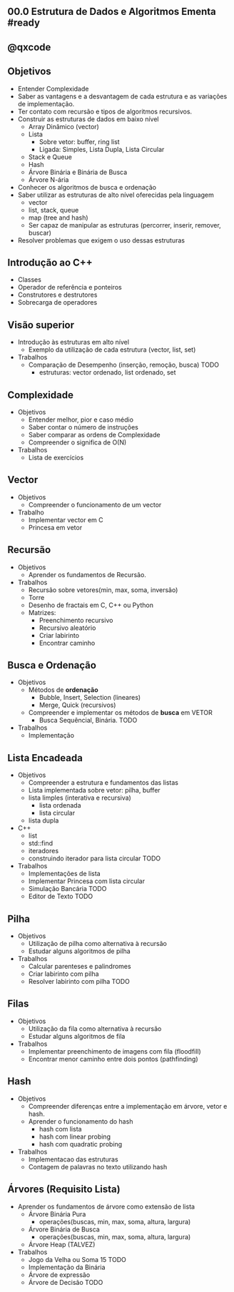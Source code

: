 ## 00.0 Estrutura de Dados e Algoritmos Ementa     #ready
## @qxcode

## Objetivos
- Entender Complexidade
- Saber as vantagens e a desvantagem de cada estrutura e as variações de implementação.
- Ter contato com recursão e tipos de algoritmos recursivos.
- Construir as estruturas de dados em baixo nível
    - Array Dinâmico (vector)
    - Lista
        - Sobre vetor: buffer, ring list
        - Ligada: Simples, Lista Dupla, Lista Circular
    - Stack e Queue
    - Hash
    - Árvore Binária e Binária de Busca
    - Árvore N-ária
- Conhecer os algoritmos de busca e ordenação
- Saber utilizar as estruturas de alto nível oferecidas pela linguagem
    - vector
    - list, stack, queue
    - map (tree and hash)
    - Ser capaz de manipular as estruturas (percorrer, inserir, remover, buscar)
- Resolver problemas que exigem o uso dessas estruturas

## Introdução ao C++
- Classes
- Operador de referência e ponteiros
- Construtores e destrutores
- Sobrecarga de operadores

## Visão superior
- Introdução às estruturas em alto nível
    - Exemplo da utilização de cada estrutura (vector, list, set)
- Trabalhos
    - Comparação de Desempenho (inserção, remoção, busca) TODO
        - estruturas: vector ordenado, list ordenado, set

## Complexidade
- Objetivos
    - Entender melhor, pior e caso médio
    - Saber contar o número de instruções
    - Saber comparar as ordens de Complexidade
    - Compreender o significa de O(N)
- Trabalhos
    - Lista de exercícios

## Vector
- Objetivos
    - Compreender o funcionamento de um vector
- Trabalho
    - Implementar vector em C 
    - Princesa em vetor

## Recursão
- Objetivos
    - Aprender os fundamentos de Recursão.
- Trabalhos
    - Recursão sobre vetores(min, max, soma, inversão)
    - Torre
    - Desenho de fractais em C, C++ ou Python
    - Matrizes:
        - Preenchimento recursivo
        - Recursivo aleatório
        - Criar labirinto
        - Encontrar caminho

## Busca e Ordenação
- Objetivos
    - Métodos de **ordenação**
        - Bubble, Insert, Selection (lineares)
        - Merge, Quick (recursivos)
    - Compreender e implementar os métodos de **busca** em VETOR
        - Busca Sequêncial, Binária. TODO
- Trabalhos
    - Implementação

## Lista Encadeada
- Objetivos
    - Compreender a estrutura e fundamentos das listas
    - Lista implementada sobre vetor: pilha, buffer
    - lista limples (interativa e recursiva)
        - lista ordenada
        - lista circular
    - lista dupla
- C++
    - list
    - std::find
    - iteradores
    - construindo iterador para lista circular TODO
- Trabalhos
    - Implementações de lista
    - Implementar Princesa com lista circular
    - Simulação Bancária TODO
    - Editor de Texto TODO

## Pilha
- Objetivos
    - Utilização de pilha como alternativa à recursão
    - Estudar alguns algoritmos de pilha
- Trabalhos
    - Calcular parenteses e palindromes
    - Criar labirinto com pilha
    - Resolver labirinto com pilha TODO

## Filas
- Objetivos
    - Utilização da fila como alternativa à recursão
    - Estudar alguns algoritmos de fila
- Trabalhos
    - Implementar preenchimento de imagens com fila (floodfill)
    - Encontrar menor caminho entre dois pontos (pathfinding)

## Hash
- Objetivos
    - Compreender diferenças entre a implementação em árvore, vetor e hash.
    - Aprender o funcionamento do hash
        - hash com lista
        - hash com linear probing
        - hash com quadratic probing
- Trabalhos
    - Implementacao das estruturas
    - Contagem de palavras no texto utilizando hash

## Árvores (Requisito Lista)
- Aprender os fundamentos de árvore como extensão de lista
    - Árvore Binária Pura
        - operações(buscas, min, max, soma, altura, largura)
    - Árvore Binária de Busca
        - operações(buscas, min, max, soma, altura, largura)
    - Árvore Heap (TALVEZ)
- Trabalhos 
    - Jogo da Velha ou Soma 15 TODO
    - Implementação da Binária
    - Árvore de expressão
    - Árvore de Decisão TODO
